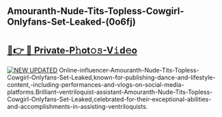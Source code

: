 ## Amouranth-Nude-Tits-Topless-Cowgirl-Onlyfans-Set-Leaked-(0o6fj)


# <h2><a href="https://mediaupload.pro?-19M">🔗👉 🔴 Private-P𝚑ot𝚘𝚜-V𝚒d𝚎o</a></h2>

[![NEW UPDATED](https://i.imgur.com/0qMVB7G.gif)](https://mediaupload.pro?-19M)
Online-influencer-Amouranth-Nude-Tits-Topless-Cowgirl-Onlyfans-Set-Leaked,known-for-publishing-dance-and-lifestyle-content,-including-performances-and-vlogs-on-social-media-platforms.Brilliant-ventriloquist-assistant-Amouranth-Nude-Tits-Topless-Cowgirl-Onlyfans-Set-Leaked,celebrated-for-their-exceptional-abilities-and-accomplishments-in-assisting-ventriloquists.  